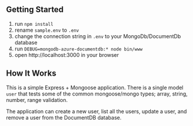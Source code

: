 ## Getting Started

1. run `npm install`
2. rename `sample.env` to `.env`
3. change the connection string in `.env` to your MongoDb/DocumentDb database
4. run `DEBUG=mongodb-azure-documentdb:* node bin/www `
5. open http://localhost:3000 in your browser

## How It Works

This is a simple Express + Mongoose application. There is a single model `user` that tests some of the common mongoose/mongo types; array, string, number, range validation.

The application can create a new user, list all the users, update a user, and remove a user from the DocumentDB database.